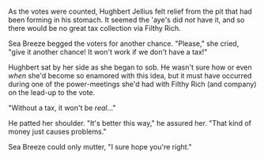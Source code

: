 As the votes were counted, Hughbert Jellius felt relief from the pit that had been forming in his stomach. It seemed the 'aye's did *not* have it, and so there would be no great tax collection via Filthy Rich.

Sea Breeze begged the voters for another chance. "Please," she cried, "give it another chance! It won't work if we don't have a tax!"

Hughbert sat by her side as she began to sob. He wasn't sure how or even *when* she'd become so enamored with this idea, but it must have occurred during one of the power-meetings she'd had with Filthy Rich (and company) on the lead-up to the vote. 

"Without a tax, it won't be *real*..."

He patted her shoulder. "It's better this way," he assured her. "That kind of money just causes problems."

Sea Breeze could only mutter, "I sure hope you're right."